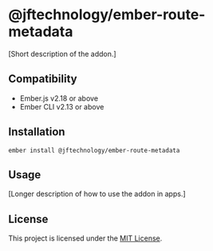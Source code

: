 @jftechnology/ember-route-metadata
==============================================================================

[Short description of the addon.]


Compatibility
------------------------------------------------------------------------------

* Ember.js v2.18 or above
* Ember CLI v2.13 or above


Installation
------------------------------------------------------------------------------

```
ember install @jftechnology/ember-route-metadata
```


Usage
------------------------------------------------------------------------------

[Longer description of how to use the addon in apps.]


License
------------------------------------------------------------------------------

This project is licensed under the [MIT License](LICENSE.md).
